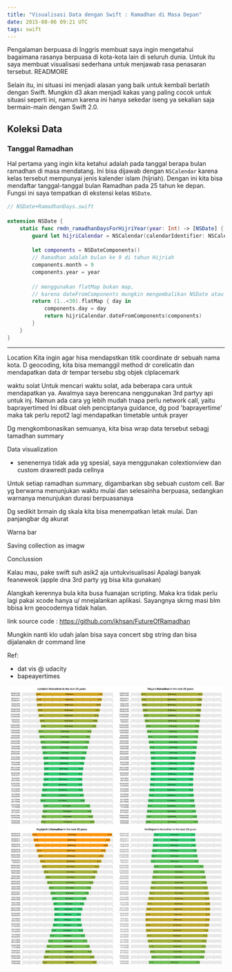 ```yaml
---
title: "Visualisasi Data dengan Swift : Ramadhan di Masa Depan"
date: 2015-08-06 09:21 UTC
tags: swift
---
```


Pengalaman berpuasa di Inggris membuat saya ingin mengetahui bagaimana rasanya berpuasa di kota-kota lain di seluruh dunia. Untuk itu saya membuat visualisasi sederhana untuk menjawab rasa penasaran tersebut. READMORE

Selain itu, ini situasi ini menjadi alasan yang baik untuk kembali berlatih dengan Swift. Mungkin d3 akan menjadi kakas yang paling cocok untuk situasi seperti ini, namun karena ini hanya sekedar iseng ya sekalian saja bermain-main dengan Swift 2.0.

## Koleksi Data

### Tanggal Ramadhan

Hal pertama yang ingin kita ketahui adalah pada tanggal berapa bulan ramadhan di masa mendatang. Ini bisa dijawab dengan `NSCalendar` karena kelas tersebut mempunyai jenis kalender islam (hijriah). Dengan ini kita bisa mendaftar tanggal-tanggal bulan Ramadhan pada 25 tahun ke depan. Fungsi ini saya tempatkan di ekstensi kelas `NSDate`.

```swift
// NSDate+RamadhanDays.swift

extension NSDate {
    static func rmdn_ramadhanDaysForHijriYear(year: Int) -> [NSDate] {
        guard let hijriCalendar = NSCalendar(calendarIdentifier: NSCalendarIdentifierIslamic) else { return [] }

        let components = NSDateComponents()
        // Ramadhan adalah bulan ke 9 di tahun Hijriah
        components.month = 9
        components.year = year

        // menggunakan flatMap bukan map,
        // karena dateFromComponents mungkin mengembalikan NSDate atau nil
        return (1..<30).flatMap { day in
            components.day = day
            return hijriCalendar.dateFromComponents(components)
        }
    }
}
```

---

Location
Kita ingin agar hisa mendapstkan titik coordinate dr sebuah nama kota. D geocoding, kita bisa memanggil method dr corelicatin dan mendapatkan data dr tempar tersebu sbg objek clplacemark

<snippet>

waktu solat
Untuk mencari waktu solat, ada beberapa cara untuk mendapatkan ya. Awalmya saya berencana nenggunakan 3rd partyy api untuk inj. Namun ada cara yg lebih mudah tnapa perlu network call, yaitu baprayertimed
 Ini dibuat oleh penciptanya guidance, dg pod 'baprayertime' maka tak perlu repot2 lagi mendapatkan timetable untuk prayer

<snippets>

Dg mengkombonasikan semuanya, kita bisa wrap data tersebut sebagj tamadhan summary

<snippet>


Data visualization
- senenernya tidak ada yg spesial, saya menggunakan colextionview dan custom drawredt pada cellnya

Untuk setiap ramadhan summary, digambarkan sbg sebuah custom cell.
Bar yg berwarna menunjukan waktu mulai dan selesainha berpuasa, sedangkan warnanya menunjukan durasi berpuasanaya

Dg sedikit brmain dg skala kita bisa menempatkan letak mulai. Dan panjangbar dg akurat

Warna bar

Saving collection as imagw

Conclussion

Kalau mau, pake swift suh asik2 aja untukvisualisasi
Apalagi banyak feaneweok (apple dna 3rd party yg bisa kita gunakan)

Alangkah kerennya bula kita busa fuanajan scripting. Maka kra tidak perlu lagi pakai xcode hanya u/ mnejalankan aplikasi. Sayangnya skrng masi blm bbisa krn geocodernya tidak halan. <rdar>

link source code : https://github.com/ikhsan/FutureOfRamadhan

Mungkin nanti klo udah jalan bisa saya concert sbg string dan bisa dijalanakn dr command line

Ref:
- dat vis @ udacity
- bapeayertimes

![Ramadhan around the world](blog/2015-08-06-future-of-ramadhan/ramadhans.png)
